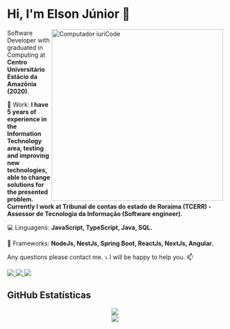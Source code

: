 # Hi, I'm **Elson Júnior** 🖖

<img src="https://raw.githubusercontent.com/MicaelliMedeiros/micaellimedeiros/master/image/computer-illustration.png" min-width="400px" max-width="400px" width="400px" align="right" alt="Computador iuriCode">

<p align="left">
  Software Developer with graduated in Computing at <strong>Centro Universitário Estácio da Amazônia (2020)</strong>.<br>
</p>

<p align="left">
  💼 Work: <strong>I have 5 years of experience in the Information Technology area, testing and improving new technologies, able to change solutions for the presented problem.
  Currently I work at Tribunal de contas do estado de Roraima (TCERR) - Assessor de Tecnologia da Informação (Software engineer).</strong>
</p>

<p align="left">
  💻 Linguagens: <strong>JavaScript, TypeScript, Java, SQL.</strong>
</p>

<p align="left">
  🧰 Frameworks: <strong>NodeJs, NestJs, Spring Boot, ReactJs, NextJs, Angular.</strong>
</p>

<p align="left">
  Any questions please contact me. ⤵️
  I will be happy to help you. 📫
</p>

<p align="left">

  <a href="mail:elson.araujo.bw@gmail.com" alt="Gmail">
    <img src="https://img.shields.io/badge/Gmail-D14836?style=for-the-badge&logo=gmail&logoColor=white&link=mailto:elson.araujo.bw@gmail.com" />
  </a>

  <a href="#" alt="Linkedin">
    <img src="https://img.shields.io/badge/LinkedIn-0077B5?style=for-the-badge&logo=linkedin&logoColor=white&link=https://www.linkedin.com/in/elsonaraujojr" />
  </a>

  <a href="#" alt="Telegram">
    <img src="https://img.shields.io/badge/Telegram-2CA5E0?style=for-the-badge&logo=telegram&logoColor=white&link=https://t.me/elsonaraujojr"/>
  </a>

  <!-- <a href="#" alt="Instagram">
    <img src="https://img.shields.io/badge/Instagram-E4405F?style=for-the-badge&logo=instagram&logoColor=white&link=https://www.instagram.com/elsonaraujojr"/>
  </a> -->

</p>

## **GitHub Estatísticas**

<p align="center">

  <a href="https://github.com/elsonaraujojr">
  <img align="center" src="https://github-readme-stats.vercel.app/api/top-langs/?username=elsonaraujojr&layout=compact&theme=dark"/>
  </a><br/>

  <a href="https://github.com/elsonaraujojr">
  <img align="center" src="https://github-readme-stats.vercel.app/api?username=elsonaraujojr&show_icons=true&theme=dark"/>
  </a>

</p>

<!-- ### Licenses and certificates
In the overview below you will find my certificates and courses I have taken:

[<img align="left" height="94px" width="94px" alt="Warpnet" src="https://media-exp1.licdn.com/dms/image/C4D0BAQFRD_LpfY1iZw/company-logo_200_200/0/1620045342168?e=2147483647&v=beta&t=Zc3lt3gvGd9CJqyUz8qsaJNIYnev_koRqPBajgDQlys"/>](https://pf.4linux.com.br/)

[**4linux**](https://pf.4linux.com.br/) • Full-time \
**DevOps** end **Postgres** \
Linguagens & Tecnologias: `PostgreSQL`, `Pipeline`, `Shell Script`, `Git`, `Jenkins`, `Nexus`, `Sonar`\
Projetos em destaque: [Rocket](https://www.spacex.com/), [Marte](https://pt.wikipedia.org/wiki/Marte_(planeta))
<br/>

[<img align="left" height="94px" width="94px" alt="Rocketseat" src="https://avatars2.githubusercontent.com/u/28929274?s=400&v=4"/>](https://rocketseat.com.br/)

[**Rocketseat**](https://rocketseat.com.br/) • Full-time \
**Front-end and Back-End: Full-Stack** \
Linguagens & Tecnologias: `JavaScript, TypeScript`, `NodeJs`, `ReactJS`\
Projetos em destaque: [Ignite](https://rocketseat.com.br/), [Bootcamp]()
<br/>

[<img align="left" height="94px" width="94px" alt="Nubank" src="https://media-exp1.licdn.com/dms/image/C4D0BAQHwahyQD-Rolg/company-logo_200_200/0/1626874648014?e=1671667200&v=beta&t=ywBLyL43ZzrPZVchM8IImlhcJF_HfuPT6vZtZdbmNUQ"/>](https://fullcycle.com.br/)

[**Full-Cycle**](https://fullcycle.com.br/) • Full-time \
**Full-Stack and Full-Cycle** \
Linguagens & Tecnologias: `React Native`, `Node`, `Swift`, `Kotlin`, `OpenShift` \
Projetos em destaque: [App](https://fullcycle.com.br/)
<br/>
<br/>

Por favor, encontre-me no **[LinkedIn](https://www.linkedin.com/in/elsonaraujojr/)** para uma descrição mais detalhada do meus cursos e experiência de trabalho, educação e certificação. -->
